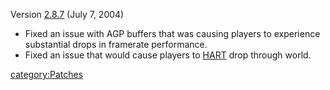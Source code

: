 Version [2.8.7](2.8.7 "wikilink") (July 7, 2004)

-   Fixed an issue with AGP buffers that was causing players to
    experience substantial drops in framerate performance.
-   Fixed an issue that would cause players to [HART](HART "wikilink")
    drop through world.

[category:Patches](category:Patches "wikilink")